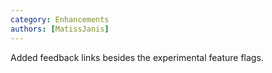 ```yaml
---
category: Enhancements
authors: [MatissJanis]
---
```


Added feedback links besides the experimental feature flags.
